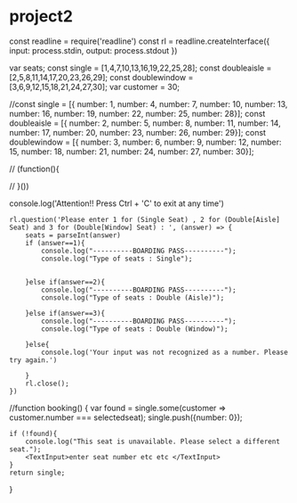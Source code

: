 # project2

const readline = require('readline')
const rl = readline.createInterface({
    input: process.stdin,
    output: process.stdout
})

var seats;
const single = [1,4,7,10,13,16,19,22,25,28];
const doubleaisle = [2,5,8,11,14,17,20,23,26,29];
const doublewindow = [3,6,9,12,15,18,21,24,27,30];
var customer = 30;

//const single = [{ number: 1, number: 4, number: 7, number: 10, number: 13, number: 16, number: 19, number: 22, number: 25, number: 28}];
const doubleaisle = [{ number: 2, number: 5, number: 8, number: 11, number: 14, number: 17, number: 20, number: 23, number: 26, number: 29}]; 
const doublewindow = [{ number: 3, number: 6, number: 9, number: 12, number: 15, number: 18, number: 21, number: 24, number: 27, number: 30}]; 


// (function(){
    
// }())


console.log('Attention!! Press Ctrl + \'C\' to exit at any time')

    rl.question('Please enter 1 for (Single Seat) , 2 for (Double[Aisle] Seat) and 3 for (Double[Window] Seat) : ', (answer) => {
        seats = parseInt(answer)
        if (answer==1){
            console.log("----------BOARDING PASS----------");
            console.log("Type of seats : Single");


        }else if(answer==2){
            console.log("----------BOARDING PASS----------");
            console.log("Type of seats : Double (Aisle)");

        }else if(answer==3){
            console.log("----------BOARDING PASS----------");
            console.log("Type of seats : Double (Window)");

        }else{
            console.log('Your input was not recognized as a number. Please try again.')

        }
        rl.close();
    })
    
  //function booking() {
    var found = single.some(customer => customer.number === selectedseat);
    single.push({number: 0});


    if (!found){
        console.log("This seat is unavailable. Please select a different seat.");
        <TextInput>enter seat number etc etc </TextInput>
    }
    return single;
}  




